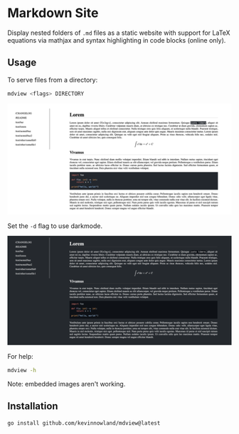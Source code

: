 # Markdown Site

Display nested folders of `.md` files as a static website with support for
LaTeX equations via mathjax and syntax highlighting in code blocks (online only).

## Usage

To serve files from a directory:

```bash
mdview <flags> DIRECTORY
```

![mdview screenshot](screenshot.png?raw=true "mdview screenshot")


Set the `-d` flag to use darkmode.

![mdview screenshot darkmode](screenshot_dark.png?raw=true "mdview screenshot darkmode")

For help:

```bash
mdview -h
```

Note: embedded images aren't working.

## Installation

```bash
go install github.com/kevinnowland/mdview@latest
```
